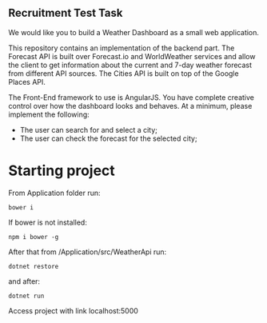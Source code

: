## Recruitment Test Task

We would like you to build a Weather Dashboard as a small web application.

This repository contains an implementation of the backend part. The Forecast API is built over Forecast.io and WorldWeather services and allow the client to get information about the current and 7-day weather forecast from different API sources. The Cities API is built on top of the Google Places API.

The Front-End framework to use is AngularJS. You have complete creative control over how the dashboard looks and behaves. At a minimum, please implement the following:
- The user can search for and select a city;
- The user can check the forecast for the selected city;


# Starting project

From Application folder run:
```
bower i
```
If bower is not installed:
```
npm i bower -g
```
After that from /Application/src/WeatherApi run:
```
dotnet restore
```
and after:
```
dotnet run
```
Access project with link localhost:5000
